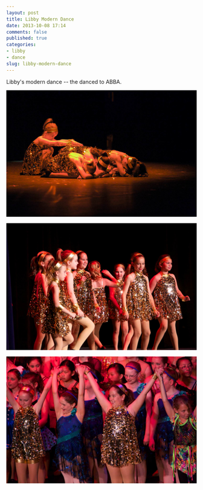 ```yaml
---
layout: post
title: Libby Modern Dance
date: 2013-10-08 17:14
comments: false
published: true
categories:
- libby
- dance
slug: libby-modern-dance
---
```

Libby's modern dance -- the danced to ABBA.

![Libby's modern dance recital](/assets/images/2013/2013-06-01/libby-modern-dance-recital-2013-06-01-at-16-00-31.jpg)

![Libby's modern dance recital](/assets/images/2013/2013-06-01/libby-modern-dance-recital-2013-06-01-at-16-01-02.jpg)

![Libby's modern dance recital](/assets/images/2013/2013-06-01/libby-modern-dance-recital-2013-06-01-at-17-23-31.jpg)
